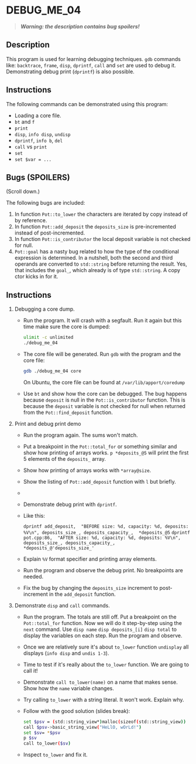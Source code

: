 # DEBUG_ME_04

> ***Warning: the description contains bug spoilers!***

## Description

This program is used for learning debugging techniques. `gdb` commands like: `backtrace`, `frame`, `disp`, `dprintf`, `call` and `set` are used to debug it. Demonstrating debug print (`dprintf`) is also possible.

## Instructions

The following commands can be demonstrated using this program:

* Loading a core file.
* `bt` and `f`
* `print`
* `disp`, `info disp`, `undisp`
* `dprintf`, `info b`, `del`
* `call` vs `print`
* `set`
* `set $var = ...`

## Bugs (SPOILERS)

(Scroll down.)


































The following bugs are included:

1. In function `Pot::to_lower` the characters are iterated by copy instead of by reference.
2. In function `Pot::add_deposit` the `deposits_size` is pre-incremented instead of post-incremented.
3. In function `Pot::is_contributor` the local deposit variable is not checked for null.
4. `Pot::goal` has a nasty bug related to how the type of the conditional expression is determined. In a nutshell, both the second and third operands are converted to `std::string` before returning the result. Yes, that includes the `goal_`, which already is of type `std::string`. A copy ctor kicks in for it.

## Instructions

1. Debugging a core dump.

    * Run the program. It will crash with a segfault. Run it again but this time make sure the core is dumped:

        ```bash
        ulimit -c unlimited
        ./debug_me_04
        ```

    * The core file will be generated. Run `gdb` with the program and the core file:

        ```bash
        gdb ./debug_me_04 core
        ```

        On Ubuntu, the core file can be found at `/var/lib/apport/coredump`

    * Use `bt` and show how the core can be debugged. The bug happens because `deposit` is null in the `Pot::is_contributor` function. This is because the `deposit` variable is not checked for null when returned from the `Pot::find_deposit` function.

2. Print and debug print demo

    * Run the program again. The sums won't match. 

    * Put a breakpoint in the `Pot::total_for` or something similar and show how printing of arrays works. `p *deposits_@5` will print the first 5 elements of the `deposits_` array.

    * Show how printing of arrays works with `*array@size`.

    * Show the listing of `Pot::add_deposit` function with `l` but briefly.
    * 
    * Demonstrate debug print with `dprintf`.

    * Like this: 

        `dprintf add_deposit,  "BEFORE size: %d, capacity: %d, deposits: %V\n", deposits_size_, deposits_capacity_,  *deposits_@5`
        `dprintf pot.cpp:86,  "AFTER size: %d, capacity: %d, deposits: %V\n", deposits_size_, deposits_capacity_,  *deposits_@'deposits_size_'`

    * Explain `%V` format specifier and printing array elements.

    * Run the program and observe the debug print. No breakpoints are needed.

    * Fix the bug by changing the `deposits_size` increment to post-increment in the `add_deposit` function.


3. Demonstrate `disp` and `call` commands.

    * Run the program. The totals are still off. Put a breakpoint on the `Pot::total_for` function. Now we will do it step-by-step using the `next` command. Use `disp name` `disp deposits_[i]` `disp total` to display the variables on each step. Run the program and observe.

    * Once we are relatively sure it's about `to_lower` function `undisplay` all displays (`info disp` and `undis 1-3`).

    * Time to test if it's really about the `to_lower` function. We are going to call it!

    * Demonstrate `call to_lower(name)` on a name that makes sense. Show how the `name` variable changes.

    * Try calling `to_lower` with a string literal. It won't work. Explain why.

    * Follow with the good solution (slides break):

        ```bash
        set $psv = (std::string_view*)malloc(sizeof(std::string_view))
        call $psv->basic_string_view("HeLlO, wOrLd!")
        set $sv= *$psv
        p $sv
        call to_lower($sv)
        ```

    * Inspect `to_lower` and fix it.
    
